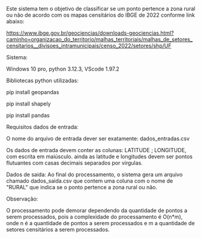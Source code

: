 Este sistema tem o objetivo de classificar se um ponto pertence a zona rural ou não
de acordo com os mapas censitários do IBGE de 2022 conforme link abaixo:

https://www.ibge.gov.br/geociencias/downloads-geociencias.html?caminho=organizacao_do_territorio/malhas_territoriais/malhas_de_setores_censitarios__divisoes_intramunicipais/censo_2022/setores/shp/UF

Sistema:

Windows 10 pro, python 3.12.3, VScode 1.97.2

Bibliotecas python utilizadas:

pip install geopandas

pip install shapely

pip install pandas


Requisitos dados de entrada:

O nome do arquivo de entrada dever ser exatamente: dados_entradas.csv

Os dados de entrada devem conter as colunas: LATITUDE ; LONGITUDE, com escrita em maiúsculo.
ainda as latitude e longitudes devem ser pontos flutuantes com casas decimais separados por virgulas.

Dados de saida:
Ao final do processamento, o sistema gera um arquivo chamado dados_saida.csv que contem
uma coluna com o nome de "RURAL" que indica se o ponto pertence a zona rural ou não.

Observação:

O processamento pode demorar dependendo da quantidade de pontos a serem processados, pois
a complexidade do processamento é O(n*m), onde n é a quantidade de pontos a serem processados e m
a quantidade de setores censitários a serem processados.